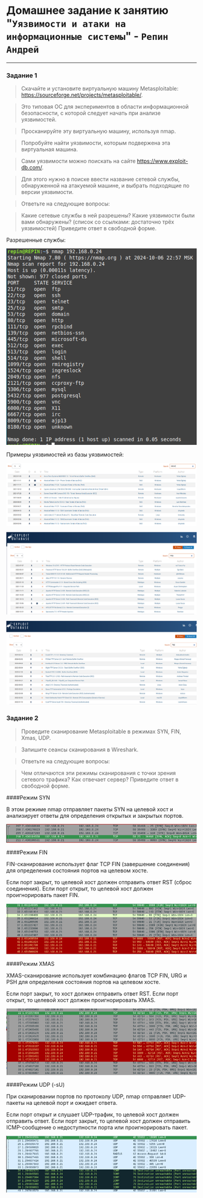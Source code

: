 # Домашнее задание к занятию "`Уязвимости и атаки на информационные системы`" - `Репин Андрей`


---

### Задание 1

>Скачайте и установите виртуальную машину Metasploitable: https://sourceforge.net/projects/metasploitable/.

>Это типовая ОС для экспериментов в области информационной безопасности, с которой следует начать при анализе уязвимостей.

>Просканируйте эту виртуальную машину, используя nmap.

>Попробуйте найти уязвимости, которым подвержена эта виртуальная машина.

>Сами уязвимости можно поискать на сайте https://www.exploit-db.com/.

>Для этого нужно в поиске ввести название сетевой службы, обнаруженной на атакуемой машине, и выбрать подходящие по версии уязвимости.

>Ответьте на следующие вопросы:

>Какие сетевые службы в ней разрешены?
>Какие уязвимости были вами обнаружены? (список со ссылками: достаточно трёх уязвимостей)
>Приведите ответ в свободной форме.

Разрешенные службы:

![скриншот ](https://github.com/RepinAndrey/Security_1/blob/main/img/1.png)

Примеры уязвимостей из базы уязвимостей:

![скриншот ](https://github.com/RepinAndrey/Security_1/blob/main/img/2.png)

![скриншот ](https://github.com/RepinAndrey/Security_1/blob/main/img/3.png)

![скриншот ](https://github.com/RepinAndrey/Security_1/blob/main/img/4.png)

### Задание 2

>Проведите сканирование Metasploitable в режимах SYN, FIN, Xmas, UDP.

>Запишите сеансы сканирования в Wireshark.

>Ответьте на следующие вопросы:

>Чем отличаются эти режимы сканирования с точки зрения сетевого трафика?
>Как отвечает сервер?
>Приведите ответ в свободной форме.

####Режим SYN

В этом режиме nmap отправляет пакеты SYN на целевой хост и анализирует ответы для определения открытых и закрытых портов.

![скриншот ](https://github.com/RepinAndrey/Security_1/blob/main/img/5.png)

####Режим FIN

FIN-сканирование использует флаг TCP FIN (завершение соединения) для определения состояния портов на целевом хосте.

Если порт закрыт, то целевой хост должен отправить ответ RST (сброс соединения). Если порт открыт, то целевой хост должен проигнорировать пакет FIN.

![скриншот ](https://github.com/RepinAndrey/Security_1/blob/main/img/6.png)

####Режим XMAS

XMAS-сканирование использует комбинацию флагов TCP FIN, URG и PSH для определения состояния портов на целевом хосте.

Если порт закрыт, то хост должен отправить ответ RST. Если порт открыт, то целевой хост должен проигнорировать XMAS.

![скриншот ](https://github.com/RepinAndrey/Security_1/blob/main/img/7.png)

####Режим UDP (-sU)

При сканировании портов по протоколу UDP, nmap отправляет UDP-пакеты на целевой порт и ожидает ответа.

Если порт открыт и слушает UDP-трафик, то целевой хост должен отправить ответ. Если порт закрыт, то целевой хост должен отправить ICMP-сообщение о недоступности порта или проигнорировать пакет.

![скриншот ](https://github.com/RepinAndrey/Security_1/blob/main/img/8.png)